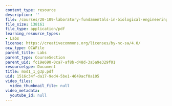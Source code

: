 ```yaml
---
content_type: resource
description: ''
file: /courses/20-109-laboratory-fundamentals-in-biological-engineering-fall-2007/1516c34fda179ed45be14649acf0a105_mod1_1_g3p.pdf
file_size: 138161
file_type: application/pdf
learning_resource_types:
- Labs
license: https://creativecommons.org/licenses/by-nc-sa/4.0/
ocw_type: OCWFile
parent_title: Labs
parent_type: CourseSection
parent_uid: fc19e690-0ca7-af8b-d48d-3a5a9e329f01
resourcetype: Document
title: mod1_1_g3p.pdf
uid: 1516c34f-da17-9ed4-5be1-4649acf0a105
video_files:
  video_thumbnail_file: null
video_metadata:
  youtube_id: null
---
```

